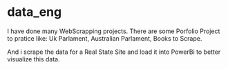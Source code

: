# data_eng

I have done many WebScrapping projects.
There are some Porfolio Project to pratice like: Uk Parlament, Australian Parlament,  Books to Scrape.

And i scrape the data for a Real State Site and load it into PowerBi to better visualize this data.
